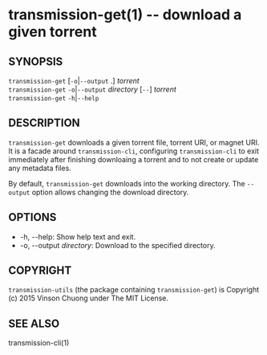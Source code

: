 # transmission-get(1) -- download a given torrent

## SYNOPSIS
`transmission-get` [`-o`|`--output` .]  _torrent_<br>
`transmission-get` `-o`|`--output` _directory_ [`--`] _torrent_<br>
`transmission-get` `-h`|`--help`<br>

## DESCRIPTION
`transmission-get` downloads a given torrent file, torrent URI, or magnet URI.
It is a facade around `transmission-cli`, configuring `transmission-cli` to
exit immediately after finishing downloaing a torrent and to not create or
update any metadata files.

By default, `transmission-get` downloads into the working directory. The
`--output` option allows changing the download directory.

## OPTIONS
* -h, --help:
  Show help text and exit.
* -o, --output _directory_:
  Download to the specified directory.

## COPYRIGHT
`transmission-utils` (the package containing `transmission-get`) is
Copyright (c) 2015 Vinson Chuong under The MIT License.

## SEE ALSO
transmission-cli(1)
